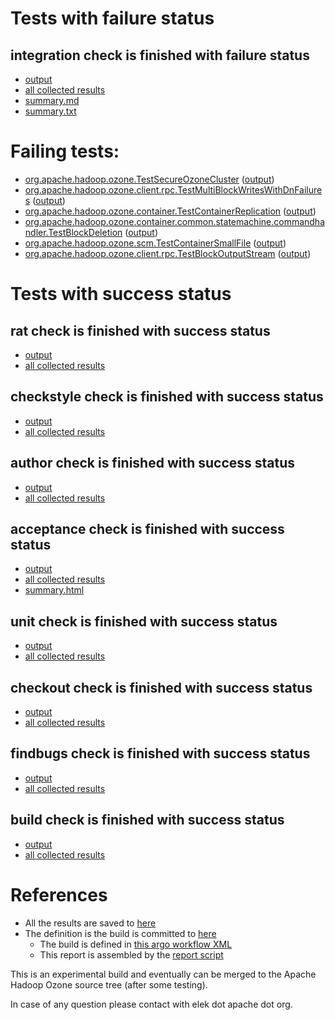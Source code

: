 # Tests with failure status

## integration check is finished with failure status

   * [output](https://raw.githubusercontent.com/elek/ozone-ci/master/pr/pr-hdds-2106-sk2jr/integration/output.log)
   * [all collected results](https://github.com/elek/ozone-ci/tree/master/pr/pr-hdds-2106-sk2jr/integration)
   * [summary.md](https://github.com/elek/ozone-ci/tree/master/pr/pr-hdds-2106-sk2jr/integration/summary.md)
   * [summary.txt](https://github.com/elek/ozone-ci/tree/master/pr/pr-hdds-2106-sk2jr/integration/summary.txt)

# Failing tests: 

 * [org.apache.hadoop.ozone.TestSecureOzoneCluster](hadoop-ozone/integration-test/org.apache.hadoop.ozone.TestSecureOzoneCluster.txt) ([output](hadoop-ozone/integration-test/org.apache.hadoop.ozone.TestSecureOzoneCluster-output.txt/))
 * [org.apache.hadoop.ozone.client.rpc.TestMultiBlockWritesWithDnFailures](hadoop-ozone/integration-test/org.apache.hadoop.ozone.client.rpc.TestMultiBlockWritesWithDnFailures.txt) ([output](hadoop-ozone/integration-test/org.apache.hadoop.ozone.client.rpc.TestMultiBlockWritesWithDnFailures-output.txt/))
 * [org.apache.hadoop.ozone.container.TestContainerReplication](hadoop-ozone/integration-test/org.apache.hadoop.ozone.container.TestContainerReplication.txt) ([output](hadoop-ozone/integration-test/org.apache.hadoop.ozone.container.TestContainerReplication-output.txt/))
 * [org.apache.hadoop.ozone.container.common.statemachine.commandhandler.TestBlockDeletion](hadoop-ozone/integration-test/org.apache.hadoop.ozone.container.common.statemachine.commandhandler.TestBlockDeletion.txt) ([output](hadoop-ozone/integration-test/org.apache.hadoop.ozone.container.common.statemachine.commandhandler.TestBlockDeletion-output.txt/))
 * [org.apache.hadoop.ozone.scm.TestContainerSmallFile](hadoop-ozone/integration-test/org.apache.hadoop.ozone.scm.TestContainerSmallFile.txt) ([output](hadoop-ozone/integration-test/org.apache.hadoop.ozone.scm.TestContainerSmallFile-output.txt/))
 * [org.apache.hadoop.ozone.client.rpc.TestBlockOutputStream](hadoop-ozone/integration-test/org.apache.hadoop.ozone.client.rpc.TestBlockOutputStream.txt) ([output](hadoop-ozone/integration-test/org.apache.hadoop.ozone.client.rpc.TestBlockOutputStream-output.txt/))


# Tests with success status

## rat check is finished with success status

   * [output](https://raw.githubusercontent.com/elek/ozone-ci/master/pr/pr-hdds-2106-sk2jr/rat/output.log)
   * [all collected results](https://github.com/elek/ozone-ci/tree/master/pr/pr-hdds-2106-sk2jr/rat)


## checkstyle check is finished with success status

   * [output](https://raw.githubusercontent.com/elek/ozone-ci/master/pr/pr-hdds-2106-sk2jr/checkstyle/output.log)
   * [all collected results](https://github.com/elek/ozone-ci/tree/master/pr/pr-hdds-2106-sk2jr/checkstyle)


## author check is finished with success status

   * [output](https://raw.githubusercontent.com/elek/ozone-ci/master/pr/pr-hdds-2106-sk2jr/author/output.log)
   * [all collected results](https://github.com/elek/ozone-ci/tree/master/pr/pr-hdds-2106-sk2jr/author)


## acceptance check is finished with success status

   * [output](https://raw.githubusercontent.com/elek/ozone-ci/master/pr/pr-hdds-2106-sk2jr/acceptance/output.log)
   * [all collected results](https://github.com/elek/ozone-ci/tree/master/pr/pr-hdds-2106-sk2jr/acceptance)
   * [summary.html](https://elek.github.io/ozone-ci/pr/pr-hdds-2106-sk2jr/acceptance/summary.html)


## unit check is finished with success status

   * [output](https://raw.githubusercontent.com/elek/ozone-ci/master/pr/pr-hdds-2106-sk2jr/unit/output.log)
   * [all collected results](https://github.com/elek/ozone-ci/tree/master/pr/pr-hdds-2106-sk2jr/unit)


## checkout check is finished with success status

   * [output](https://raw.githubusercontent.com/elek/ozone-ci/master/pr/pr-hdds-2106-sk2jr/checkout/output.log)
   * [all collected results](https://github.com/elek/ozone-ci/tree/master/pr/pr-hdds-2106-sk2jr/checkout)


## findbugs check is finished with success status

   * [output](https://raw.githubusercontent.com/elek/ozone-ci/master/pr/pr-hdds-2106-sk2jr/findbugs/output.log)
   * [all collected results](https://github.com/elek/ozone-ci/tree/master/pr/pr-hdds-2106-sk2jr/findbugs)


## build check is finished with success status

   * [output](https://raw.githubusercontent.com/elek/ozone-ci/master/pr/pr-hdds-2106-sk2jr/build/output.log)
   * [all collected results](https://github.com/elek/ozone-ci/tree/master/pr/pr-hdds-2106-sk2jr/build)




# References

 * All the results are saved to [here](https://github.com/elek/ozone-ci/tree/master/pr/pr-hdds-2106-sk2jr/)
 * The definition is the build is committed to [here](https://github.com/elek/argo-ozone)
    * The build is defined in [this argo workflow XML](https://github.com/elek/argo-ozone/blob/master/ozone-build.yaml)
    * This report is assembled by the [report script](https://github.com/elek/argo-ozone/blob/master/scripts/report.sh)

This is an experimental build and eventually can be merged to the Apache Hadoop Ozone source tree (after some testing).

In case of any question please contact with elek dot apache dot org.
